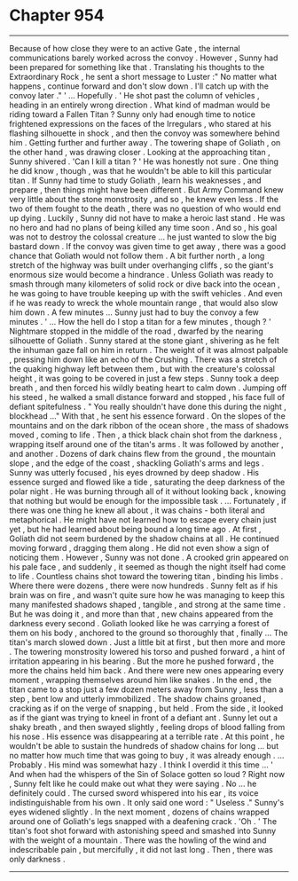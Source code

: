 
# Chapter 954


---

Because of how close they were to an active Gate , the internal communications barely worked across the convoy . However , Sunny had been prepared for something like that .
Translating his thoughts to the Extraordinary Rock , he sent a short message to Luster :" No matter what happens , continue forward and don't slow down . I'll catch up with the convoy later ." ' ... Hopefully . '
He shot past the column of vehicles , heading in an entirely wrong direction . What kind of madman would be riding toward a Fallen Titan ? Sunny only had enough time to notice frightened expressions on the faces of the Irregulars , who stared at his flashing silhouette in shock , and then the convoy was somewhere behind him . Getting further and further away .
The towering shape of Goliath , on the other hand , was drawing closer . Looking at the approaching titan , Sunny shivered .
'Can I kill a titan ? '
He was honestly not sure . One thing he did know , though , was that he wouldn't be able to kill this particular titan .
If Sunny had time to study Goliath , learn his weaknesses , and prepare , then things might have been different . But Army Command knew very little about the stone monstrosity , and so , he knew even less . If the two of them fought to the death , there was no question of who would end up dying .
Luckily , Sunny did not have to make a heroic last stand . He was no hero and had no plans of being killed any time soon . And so , his goal was not to destroy the colossal creature ... he just wanted to slow the big bastard down .
If the convoy was given time to get away , there was a good chance that Goliath would not follow them . A bit further north , a long stretch of the highway was built under overhanging cliffs , so the giant's enormous size would become a hindrance . Unless Goliath was ready to smash through many kilometers of solid rock or dive back into the ocean , he was going to have trouble keeping up with the swift vehicles .
And even if he was ready to wreck the whole mountain range , that would also slow him down .
A few minutes ... Sunny just had to buy the convoy a few minutes .
' ... How the hell do I stop a titan for a few minutes , though ? '
Nightmare stopped in the middle of the road , dwarfed by the nearing silhouette of Goliath . Sunny stared at the stone giant , shivering as he felt the inhuman gaze fall on him in return . The weight of it was almost palpable , pressing him down like an echo of the Crushing .
There was a stretch of the quaking highway left between them , but with the creature's colossal height , it was going to be covered in just a few steps .
Sunny took a deep breath , and then forced his wildly beating heart to calm down .
Jumping off his steed , he walked a small distance forward and stopped , his face full of defiant spitefulness .
" You really shouldn't have done this during the night , blockhead ..."
With that , he sent his essence forward .
On the slopes of the mountains and on the dark ribbon of the ocean shore , the mass of shadows moved , coming to life . Then , a thick black chain shot from the darkness , wrapping itself around one of the titan's arms .
It was followed by another , and another . Dozens of dark chains flew from the ground , the mountain slope , and the edge of the coast , shackling Goliath's arms and legs . Sunny was utterly focused , his eyes drowned by deep shadow . His essence surged and flowed like a tide , saturating the deep darkness of the polar night .
He was burning through all of it without looking back , knowing that nothing but would be enough for the impossible task .
... Fortunately , if there was one thing he knew all about , it was chains - both literal and metaphorical . He might have not learned how to escape every chain just yet , but he had learned about being bound a long time ago .
At first , Goliath did not seem burdened by the shadow chains at all . He continued moving forward , dragging them along . He did not even show a sign of noticing them .
However , Sunny was not done . A crooked grin appeared on his pale face , and suddenly , it seemed as though the night itself had come to life . Countless chains shot toward the towering titan , binding his limbs .
Where there were dozens , there were now hundreds . Sunny felt as if his brain was on fire , and wasn't quite sure how he was managing to keep this many manifested shadows shaped , tangible , and strong at the same time .
But he was doing it , and more than that , new chains appeared from the darkness every second . Goliath looked like he was carrying a forest of them on his body , anchored to the ground so thoroughly that , finally ...
The titan's march slowed down .
Just a little bit at first , but then more and more . The towering monstrosity lowered his torso and pushed forward , a hint of irritation appearing in his bearing . But the more he pushed forward , the more the chains held him back .
And there were new ones appearing every moment , wrapping themselves around him like snakes .
In the end , the titan came to a stop just a few dozen meters away from Sunny , less than a step , bent low and utterly immobilized . The shadow chains groaned , cracking as if on the verge of snapping , but held .
From the side , it looked as if the giant was trying to kneel in front of a defiant ant .
Sunny let out a shaky breath , and then swayed slightly , feeling drops of blood falling from his nose . His essence was disappearing at a terrible rate . At this point , he wouldn't be able to sustain the hundreds of shadow chains for long ... but no matter how much time that was going to buy , it was already enough .
... Probably .
His mind was somewhat hazy .
I think I overdid it this time ... '
And when had the whispers of the Sin of Solace gotten so loud ?
Right now , Sunny felt like he could make out what they were saying .
No ... he definitely could .
The cursed sword whispered into his ear , its voice indistinguishable from his own . It only said one word :
" Useless ."
Sunny's eyes widened slightly .
In the next moment , dozens of chains wrapped around one of Goliath's legs snapped with a deafening crack .
'Oh . '
The titan's foot shot forward with astonishing speed and smashed into Sunny with the weight of a mountain .
There was the howling of the wind and indescribable pain , but mercifully , it did not last long .
Then , there was only darkness .

---


